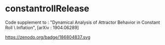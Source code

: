 # constantrollRelease
Code supplement to :  "Dynamical Analysis of Attractor Behavior in Constant Roll \ Inflation", [arXiv : 1904.06289]


https://zenodo.org/badge/186804837.svg

